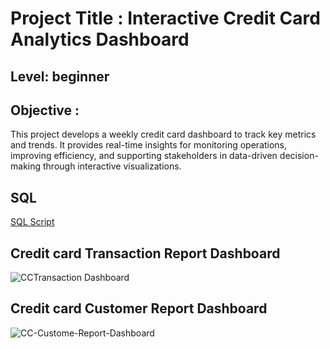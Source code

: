 # Project Title : Interactive Credit Card Analytics Dashboard
## Level: beginner
## Objective : 
This project develops a weekly credit card dashboard to track key metrics and trends. It provides real-time insights for monitoring operations, improving efficiency, and supporting stakeholders in data-driven decision-making through interactive visualizations.
## SQL

<a href ="https://github.com/Pooja2005-a/PowerBI-Project/blob/main/CCDB-SQL.sql">SQL Script </a>

## Credit card Transaction Report Dashboard 
![CCTransaction Dashboard](https://github.com/user-attachments/assets/a2ea360c-e3fd-4a93-9829-a71c4ba26cb1)




## Credit card Customer Report Dashboard 
![CC-Custome-Report-Dashboard](https://github.com/user-attachments/assets/5170121a-2724-407a-ab8e-3beddc9492f9)


